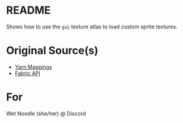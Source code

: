 # README
Shows how to use the ``gui`` texture atlas to load custom sprite textures.

# Original Source(s)
* [Yarn Mappings](https://maven.fabricmc.net/docs/yarn-1.20.4+build.3/)
* [Fabric API](https://maven.fabricmc.net/docs/fabric-api-0.96.0+1.20.4/)

# For
Wet Noodle (she/her) @ Discord
